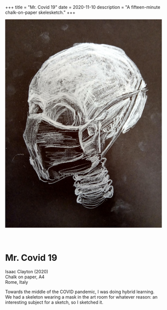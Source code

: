 +++
title = "Mr. Covid 19"
date = 2020-11-10
description = "A fifteen-minute chalk-on-paper skelesketch."
+++

<div style="width: 100%; display: flex; align-items: center">
<img style="max-height: 100vh; max-width: 100%; margin: 0; margin-left: auto; margin-right: auto; padding: 0;" src="/content/covid.jpg">
</div>

<div class="narrow">
<div class="boxed">
<h1 class="title" style="margin-top: 2vh;">Mr. Covid 19</h1>

Isaac Clayton (2020)  
Chalk on paper, A4  
Rome, Italy

</div>

Towards the middle of the COVID pandemic, I was doing hybrid learning. We had a skeleton wearing a mask in the art room for whatever reason: an interesting subject for a sketch, so I sketched it.